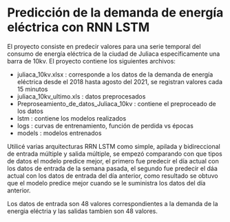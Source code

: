 # Predicción de la demanda de energía eléctrica con RNN LSTM
El proyecto consiste  en predecir valores para una serie temporal del consumo de energía eléctrica de la ciudad de Juliaca específicamente una barra de 10kv. El proyecto contiene los siguientes archivos:
 - juliaca_10kv.xlsx : corresponde a los datos de la demanda de energía eléctrica desde el 2018 hasta agosto del 2021, se registran valores cada 15 minutos
 - juliaca_10kv_ultimo.xls : datos preprocesados
 - Preproseamiento_de_datos_Juliaca_10kv : contiene el preproceado de los datos
 - lstm : contiene los modelos realizados
 - logs : curvas de entrenamiento, función de perdida vs épocas
 - models : modelos entrenados


Utilicé varias arquitecturas RRN LSTM como simple, apilada y bidireccional de entrada múltiple y salida múltiple, se empezó comparando con que tipos de datos el modelo predice mejor, el primero fue predecir el día actual con los datos de entrada de la semana pasada, el segundo fue predecir el dáa actual con los datos de entrada del día anterior, como resultado se obtuvo que el modelo predice mejor cuando se le suministra los datos del día anterior.

Los datos de entrada son 48 valores correspondientes a la demanda de la energia eléctria y  las salidas tambien son 48 valores.

